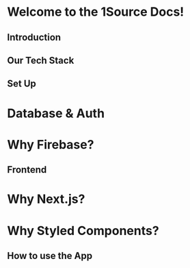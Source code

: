 # **Welcome to the 1Source Docs!**

## Introduction


## Our Tech Stack

## Set Up

# Database & Auth
# Why Firebase?


## Frontend

# Why Next.js?

# Why Styled Components?


## How to use the App



